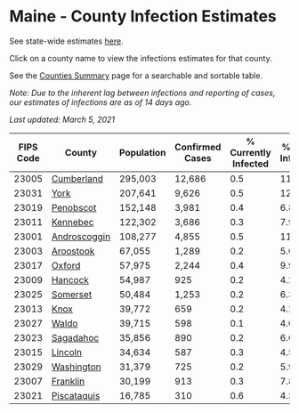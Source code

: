 # Maine - County Infection Estimates

See state-wide estimates [here](/infections/us-me).

Click on a county name to view the infections estimates for that county.

See the [Counties Summary](/infections/summary-counties) page for a searchable and sortable table.

*Note: Due to the inherent lag between infections and reporting of cases, our estimates of infections are as of 14 days ago.*

*Last updated: March 5, 2021*

|   FIPS Code |                       County |   Population |   Confirmed Cases |   % Currently Infected |   % Total Infected |
|-------------|------------------------------|--------------|-------------------|------------------------|--------------------|
|       23005 |     [Cumberland](cumberland) |      295,003 |            12,686 |                    0.5 |               11.9 |
|       23031 |                 [York](york) |      207,641 |             9,626 |                    0.5 |               12.2 |
|       23019 |       [Penobscot](penobscot) |      152,148 |             3,981 |                    0.4 |                6.8 |
|       23011 |         [Kennebec](kennebec) |      122,302 |             3,686 |                    0.3 |                7.9 |
|       23001 | [Androscoggin](androscoggin) |      108,277 |             4,855 |                    0.5 |               11.9 |
|       23003 |       [Aroostook](aroostook) |       67,055 |             1,289 |                    0.2 |                5.0 |
|       23017 |             [Oxford](oxford) |       57,975 |             2,244 |                    0.4 |                9.9 |
|       23009 |           [Hancock](hancock) |       54,987 |               925 |                    0.2 |                4.2 |
|       23025 |         [Somerset](somerset) |       50,484 |             1,253 |                    0.2 |                6.3 |
|       23013 |                 [Knox](knox) |       39,772 |               659 |                    0.2 |                4.2 |
|       23027 |               [Waldo](waldo) |       39,715 |               598 |                    0.1 |                4.0 |
|       23023 |       [Sagadahoc](sagadahoc) |       35,856 |               890 |                    0.2 |                6.6 |
|       23015 |           [Lincoln](lincoln) |       34,634 |               587 |                    0.3 |                4.5 |
|       23029 |     [Washington](washington) |       31,379 |               725 |                    0.2 |                5.9 |
|       23007 |         [Franklin](franklin) |       30,199 |               913 |                    0.3 |                7.8 |
|       23021 |   [Piscataquis](piscataquis) |       16,785 |               310 |                    0.6 |                4.3 |